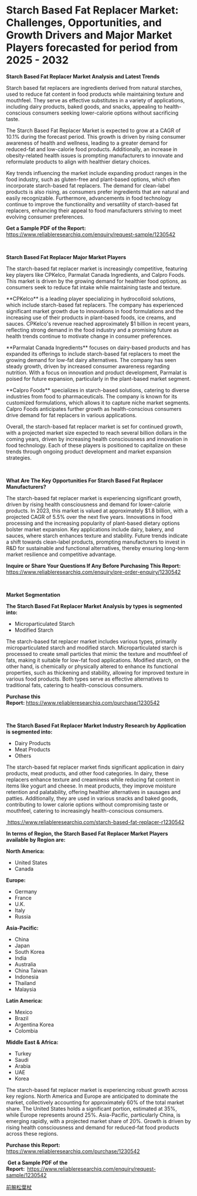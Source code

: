 <p><h1>Starch Based Fat Replacer Market: Challenges, Opportunities, and Growth Drivers and Major Market Players forecasted for period from 2025 - 2032</h1></p><p><strong>Starch Based Fat Replacer Market Analysis and Latest Trends</strong></p>
<p><p>Starch based fat replacers are ingredients derived from natural starches, used to reduce fat content in food products while maintaining texture and mouthfeel. They serve as effective substitutes in a variety of applications, including dairy products, baked goods, and snacks, appealing to health-conscious consumers seeking lower-calorie options without sacrificing taste.</p><p>The Starch Based Fat Replacer Market is expected to grow at a CAGR of 10.1% during the forecast period. This growth is driven by rising consumer awareness of health and wellness, leading to a greater demand for reduced-fat and low-calorie food products. Additionally, an increase in obesity-related health issues is prompting manufacturers to innovate and reformulate products to align with healthier dietary choices.</p><p>Key trends influencing the market include expanding product ranges in the food industry, such as gluten-free and plant-based options, which often incorporate starch-based fat replacers. The demand for clean-label products is also rising, as consumers prefer ingredients that are natural and easily recognizable. Furthermore, advancements in food technology continue to improve the functionality and versatility of starch-based fat replacers, enhancing their appeal to food manufacturers striving to meet evolving consumer preferences.</p></p>
<p><strong>Get a Sample PDF of the Report:&nbsp;</strong> <a href="https://www.reliableresearchiq.com/enquiry/request-sample/1230542?utm_campaign=1082&utm_medium=2&utm_source=Github&utm_content=ia&utm_term=03022025&utm_id=starch-based-fat-replacer">https://www.reliableresearchiq.com/enquiry/request-sample/1230542</a></p>
<p>&nbsp;</p>
<p><strong>Starch Based Fat Replacer Major Market Players</strong></p>
<p><p>The starch-based fat replacer market is increasingly competitive, featuring key players like CPKelco, Parmalat Canada Ingredients, and Calpro Foods. This market is driven by the growing demand for healthier food options, as consumers seek to reduce fat intake while maintaining taste and texture.</p><p>**CPKelco** is a leading player specializing in hydrocolloid solutions, which include starch-based fat replacers. The company has experienced significant market growth due to innovations in food formulations and the increasing use of their products in plant-based foods, ice creams, and sauces. CPKelco's revenue reached approximately $1 billion in recent years, reflecting strong demand in the food industry and a promising future as health trends continue to motivate change in consumer preferences.</p><p>**Parmalat Canada Ingredients** focuses on dairy-based products and has expanded its offerings to include starch-based fat replacers to meet the growing demand for low-fat dairy alternatives. The company has seen steady growth, driven by increased consumer awareness regarding nutrition. With a focus on innovation and product development, Parmalat is poised for future expansion, particularly in the plant-based market segment.</p><p>**Calpro Foods** specializes in starch-based solutions, catering to diverse industries from food to pharmaceuticals. The company is known for its customized formulations, which allows it to capture niche market segments. Calpro Foods anticipates further growth as health-conscious consumers drive demand for fat replacers in various applications.</p><p>Overall, the starch-based fat replacer market is set for continued growth, with a projected market size expected to reach several billion dollars in the coming years, driven by increasing health consciousness and innovation in food technology. Each of these players is positioned to capitalize on these trends through ongoing product development and market expansion strategies.</p></p>
<p>&nbsp;</p>
<p><strong>What Are The Key Opportunities For Starch Based Fat Replacer Manufacturers?</strong></p>
<p><p>The starch-based fat replacer market is experiencing significant growth, driven by rising health consciousness and demand for lower-calorie products. In 2023, this market is valued at approximately $1.8 billion, with a projected CAGR of 5.5% over the next five years. Innovations in food processing and the increasing popularity of plant-based dietary options bolster market expansion. Key applications include dairy, bakery, and sauces, where starch enhances texture and stability. Future trends indicate a shift towards clean-label products, prompting manufacturers to invest in R&D for sustainable and functional alternatives, thereby ensuring long-term market resilience and competitive advantage.</p></p>
<p><strong>Inquire or Share Your Questions If Any Before Purchasing This Report:</strong> <a href="https://www.reliableresearchiq.com/enquiry/pre-order-enquiry/1230542?utm_campaign=1082&utm_medium=2&utm_source=Github&utm_content=ia&utm_term=03022025&utm_id=starch-based-fat-replacer">https://www.reliableresearchiq.com/enquiry/pre-order-enquiry/1230542</a></p>
<p>&nbsp;</p>
<p><strong>Market Segmentation</strong></p>
<p><strong>The Starch Based Fat Replacer Market Analysis by types is segmented into:</strong></p>
<p><ul><li>Microparticulated Starch</li><li>Modified Starch</li></ul></p>
<p><p>The starch-based fat replacer market includes various types, primarily microparticulated starch and modified starch. Microparticulated starch is processed to create small particles that mimic the texture and mouthfeel of fats, making it suitable for low-fat food applications. Modified starch, on the other hand, is chemically or physically altered to enhance its functional properties, such as thickening and stability, allowing for improved texture in various food products. Both types serve as effective alternatives to traditional fats, catering to health-conscious consumers.</p></p>
<p><strong>Purchase this Report:&nbsp;</strong><a href="https://www.reliableresearchiq.com/purchase/1230542?utm_campaign=1082&utm_medium=2&utm_source=Github&utm_content=ia&utm_term=03022025&utm_id=starch-based-fat-replacer">https://www.reliableresearchiq.com/purchase/1230542</a></p>
<p>&nbsp;</p>
<p><strong>The Starch Based Fat Replacer Market Industry Research by Application is segmented into:</strong></p>
<p><ul><li>Dairy Products</li><li>Meat Products</li><li>Others</li></ul></p>
<p><p>The starch-based fat replacer market finds significant application in dairy products, meat products, and other food categories. In dairy, these replacers enhance texture and creaminess while reducing fat content in items like yogurt and cheese. In meat products, they improve moisture retention and palatability, offering healthier alternatives in sausages and patties. Additionally, they are used in various snacks and baked goods, contributing to lower calorie options without compromising taste or mouthfeel, catering to increasingly health-conscious consumers.</p></p>
<p><a href="https://www.reliableresearchiq.com/starch-based-fat-replacer-r1230542?utm_campaign=1082&utm_medium=2&utm_source=Github&utm_content=ia&utm_term=03022025&utm_id=starch-based-fat-replacer">&nbsp;https://www.reliableresearchiq.com/starch-based-fat-replacer-r1230542</a></p>
<p><strong>In terms of Region, the Starch Based Fat Replacer Market Players available by Region are:</strong></p>
<p>
    <p> <strong> North America: </strong>
        <ul>
            <li>United States</li>
            <li>Canada</li>
        </ul>
        </p> 
    <p> <strong> Europe: </strong>
        <ul>
            <li>Germany</li>
            <li>France</li>
            <li>U.K.</li>
            <li>Italy</li>
            <li>Russia</li>
        </ul>
        </p> 
    <p> <strong> Asia-Pacific: </strong>
        <ul>
            <li>China</li>
            <li>Japan</li>
            <li>South Korea</li>
            <li>India</li>
            <li>Australia</li>
            <li>China Taiwan</li>
            <li>Indonesia</li>
            <li>Thailand</li>
            <li>Malaysia</li>
        </ul>
        </p> 
    <p> <strong> Latin America: </strong>
        <ul>
            <li>Mexico</li>
            <li>Brazil</li>
            <li>Argentina Korea</li>
            <li>Colombia</li>
        </ul>
        </p> 
    <p> <strong> Middle East & Africa: </strong>
        <ul>
            <li>Turkey</li>
            <li>Saudi</li>
            <li>Arabia</li>
            <li>UAE</li>
            <li>Korea</li>
        </ul>
    </p>
    </p>
<p><p>The starch-based fat replacer market is experiencing robust growth across key regions. North America and Europe are anticipated to dominate the market, collectively accounting for approximately 60% of the total market share. The United States holds a significant portion, estimated at 35%, while Europe represents around 25%. Asia-Pacific, particularly China, is emerging rapidly, with a projected market share of 20%. Growth is driven by rising health consciousness and demand for reduced-fat food products across these regions.</p></p>
<p><strong>Purchase this Report: </strong><a href="https://www.reliableresearchiq.com/purchase/1230542?utm_campaign=1082&utm_medium=2&utm_source=Github&utm_content=ia&utm_term=03022025&utm_id=starch-based-fat-replacer">https://www.reliableresearchiq.com/purchase/1230542</a></p>
<p>&nbsp;<strong>Get a Sample PDF of the Report:&nbsp;&nbsp;</strong><a href="https://www.reliableresearchiq.com/enquiry/request-sample/1230542?utm_campaign=1082&utm_medium=2&utm_source=Github&utm_content=ia&utm_term=03022025&utm_id=starch-based-fat-replacer">https://www.reliableresearchiq.com/enquiry/request-sample/1230542</a></p>
<p><strong></strong></p>
<p><p><a href="https://github.com/lababdou/Market-Research-Report-List-6/blob/main/236045934940.md?utm_campaign=1082&utm_medium=2&utm_source=Github&utm_content=ia&utm_term=03022025&utm_id=starch-based-fat-replacer">前腕松葉杖</a></p></p>